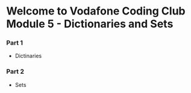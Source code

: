 # Welcome to Vodafone Coding Club Module 5 - Dictionaries and Sets

### Part 1
* Dictinaries

### Part 2
* Sets